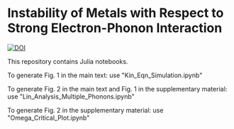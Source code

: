 # Instability of Metals with Respect to Strong Electron-Phonon Interaction

[![DOI](https://zenodo.org/badge/1009402009.svg)](https://doi.org/10.5281/zenodo.15751877)

This repository contains Julia notebooks.

To generate Fig. 1 in the main text: use "Kin_Eqn_Simulation.ipynb"

To generate Fig. 2 in the main text and Fig. 1 in the supplementary material: use "Lin_Analysis_Multiple_Phonons.ipynb"

To generate Fig. 2 in the supplementary material: use "Omega_Critical_Plot.ipynb"
